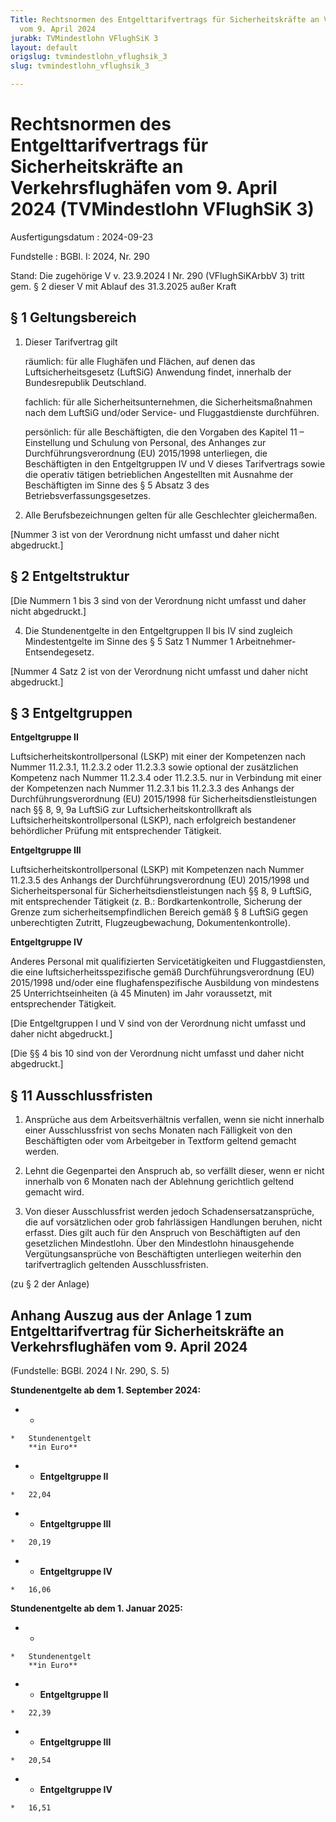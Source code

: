 ```yaml
---
Title: Rechtsnormen des Entgelttarifvertrags für Sicherheitskräfte an Verkehrsflughäfen
  vom 9. April 2024
jurabk: TVMindestlohn VFlughSiK 3
layout: default
origslug: tvmindestlohn_vflughsik_3
slug: tvmindestlohn_vflughsik_3

---
```


# Rechtsnormen des Entgelttarifvertrags für Sicherheitskräfte an Verkehrsflughäfen vom 9. April 2024 (TVMindestlohn VFlughSiK 3)

Ausfertigungsdatum
:   2024-09-23

Fundstelle
:   BGBl. I: 2024, Nr. 290

Stand: Die zugehörige V v. 23.9.2024 I Nr. 290 (VFlughSiKArbbV 3) tritt gem. § 2 dieser V mit Ablauf des 31.3.2025 außer Kraft

## § 1 Geltungsbereich


1.  Dieser Tarifvertrag gilt

    räumlich: für alle Flughäfen und Flächen, auf denen das Luftsicherheitsgesetz (LuftSiG) Anwendung findet, innerhalb der Bundesrepublik Deutschland.


    fachlich: für alle Sicherheitsunternehmen, die Sicherheitsmaßnahmen nach dem LuftSiG und/oder Service- und Fluggastdienste durchführen.


    persönlich: für alle Beschäftigten, die den Vorgaben des Kapitel 11 – Einstellung und Schulung von Personal, des Anhanges zur Durchführungsverordnung (EU) 2015/1998 unterliegen, die Beschäftigten in den Entgeltgruppen IV und V dieses Tarifvertrags sowie die operativ tätigen betrieblichen Angestellten mit Ausnahme der Beschäftigten im Sinne des § 5 Absatz 3 des Betriebsverfassungsgesetzes.





2.  Alle Berufsbezeichnungen gelten für alle Geschlechter gleichermaßen.



[Nummer 3 ist von der Verordnung nicht umfasst und daher nicht abgedruckt.]


## § 2 Entgeltstruktur

[Die Nummern 1 bis 3 sind von der Verordnung nicht umfasst und daher nicht abgedruckt.]

4.  Die Stundenentgelte in den Entgeltgruppen II bis IV sind zugleich Mindestentgelte im Sinne des § 5 Satz 1 Nummer 1 Arbeitnehmer-Entsendegesetz.



[Nummer 4 Satz 2 ist von der Verordnung nicht umfasst und daher nicht abgedruckt.]


## § 3 Entgeltgruppen

**Entgeltgruppe II**

Luftsicherheitskontrollpersonal (LSKP) mit einer der Kompetenzen nach Nummer 11.2.3.1, 11.2.3.2 oder 11.2.3.3 sowie optional der zusätzlichen Kompetenz nach Nummer 11.2.3.4 oder 11.2.3.5. nur in Verbindung mit einer der Kompetenzen nach Nummer 11.2.3.1 bis 11.2.3.3 des Anhangs der Durchführungsverordnung (EU) 2015/1998 für Sicherheitsdienstleistungen nach §§ 8, 9, 9a LuftSiG zur Luftsicherheitskontrollkraft als Luftsicherheitskontrollpersonal (LSKP), nach erfolgreich bestandener behördlicher Prüfung mit entsprechender Tätigkeit.

**Entgeltgruppe III**

Luftsicherheitskontrollpersonal (LSKP) mit Kompetenzen nach Nummer 11.2.3.5 des Anhangs der Durchführungsverordnung (EU) 2015/1998 und Sicherheitspersonal für Sicherheitsdienstleistungen nach §§ 8, 9 LuftSiG, mit entsprechender Tätigkeit (z. B.: Bordkartenkontrolle, Sicherung der Grenze zum sicherheitsempfindlichen Bereich gemäß § 8 LuftSiG gegen unberechtigten Zutritt, Flugzeugbewachung, Dokumentenkontrolle).

**Entgeltgruppe IV**

Anderes Personal mit qualifizierten Servicetätigkeiten und Fluggastdiensten, die eine luftsicherheitsspezifische gemäß Durchführungsverordnung (EU) 2015/1998 und/oder eine flughafenspezifische Ausbildung von mindestens 25 Unterrichtseinheiten (à 45 Minuten) im Jahr voraussetzt, mit entsprechender Tätigkeit.

[Die Entgeltgruppen I und V sind von der Verordnung nicht umfasst und daher nicht abgedruckt.]

[Die §§ 4 bis 10 sind von der Verordnung nicht umfasst und daher nicht abgedruckt.]


## § 11 Ausschlussfristen


1.  Ansprüche aus dem Arbeitsverhältnis verfallen, wenn sie nicht innerhalb einer Ausschlussfrist von sechs Monaten nach Fälligkeit von den Beschäftigten oder vom Arbeitgeber in Textform geltend gemacht werden.


2.  Lehnt die Gegenpartei den Anspruch ab, so verfällt dieser, wenn er nicht innerhalb von 6 Monaten nach der Ablehnung gerichtlich geltend gemacht wird.


3.  Von dieser Ausschlussfrist werden jedoch Schadensersatzansprüche, die auf vorsätzlichen oder grob fahrlässigen Handlungen beruhen, nicht erfasst. Dies gilt auch für den Anspruch von Beschäftigten auf den gesetzlichen Mindestlohn. Über den Mindestlohn hinausgehende Vergütungsansprüche von Beschäftigten unterliegen weiterhin den tarifvertraglich geltenden Ausschlussfristen.




(zu § 2 der Anlage)

## Anhang Auszug aus der Anlage 1 zum Entgelttarifvertrag für Sicherheitskräfte an Verkehrsflughäfen vom 9. April 2024

(Fundstelle: BGBl. 2024 I Nr. 290, S. 5)

**Stundenentgelte ab dem 1. September 2024:**

*    *
    *   Stundenentgelt
        **in Euro**


*    *   **Entgeltgruppe II**

    *   22,04


*    *   **Entgeltgruppe III**

    *   20,19


*    *   **Entgeltgruppe IV**

    *   16,06




**Stundenentgelte ab dem 1. Januar 2025:**

*    *
    *   Stundenentgelt
        **in Euro**


*    *   **Entgeltgruppe II**

    *   22,39


*    *   **Entgeltgruppe III**

    *   20,54


*    *   **Entgeltgruppe IV**

    *   16,51





